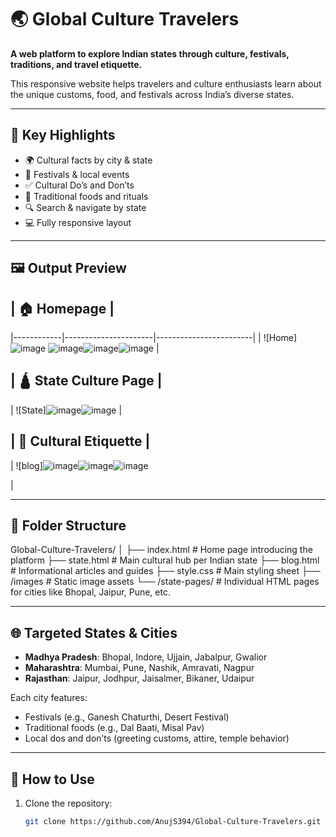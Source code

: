 # 🌏 Global Culture Travelers

**A web platform to explore Indian states through culture, festivals, traditions, and travel etiquette.**

This responsive website helps travelers and culture enthusiasts learn about the unique customs, food, and festivals across India’s diverse states.

---

## 🧳 Key Highlights

- 🌍 Cultural facts by city & state
- 📅 Festivals & local events
- ✅ Cultural Do’s and Don’ts
- 🥘 Traditional foods and rituals
- 🔍 Search & navigate by state
- 💻 Fully responsive layout

---

## 🖼️ Output Preview

## | 🏠 Homepage |
|------------|----------------------|------------------------|
| ![Home] ![image](https://github.com/user-attachments/assets/22d83330-77e4-4410-b057-dbb8096816a3) ![image](https://github.com/user-attachments/assets/c560cfd1-7d22-4998-bbad-ced6445ab50c)![image](https://github.com/user-attachments/assets/8dc66917-81d3-4113-83d5-581a2e95bb98)![image](https://github.com/user-attachments/assets/894747eb-1d85-48f3-abd1-c70c020282f1) |


## | 🛕 State Culture Page |
| ![State]![image](https://github.com/user-attachments/assets/196df60b-0cee-4807-b0e4-7a3e309bb654)![image](https://github.com/user-attachments/assets/23fc8271-b15a-43f6-9f29-6b427f260e3c) |


## | 📜 Cultural Etiquette |
 | ![blog]![image](https://github.com/user-attachments/assets/2f0ff76d-3f2a-44a7-9db2-6350c32d683b)![image](https://github.com/user-attachments/assets/5d024e6c-dfe9-4f89-8ed8-1d307df14dea)![image](https://github.com/user-attachments/assets/58b0a206-6459-4fd5-85c9-9aebbb036c8f)


 |

---

## 📁 Folder Structure

Global-Culture-Travelers/
│
├── index.html # Home page introducing the platform
├── state.html # Main cultural hub per Indian state
├── blog.html # Informational articles and guides
├── style.css # Main styling sheet
├── /images # Static image assets
└── /state-pages/ # Individual HTML pages for cities like Bhopal, Jaipur, Pune, etc.



---

## 🌐 Targeted States & Cities

- **Madhya Pradesh**: Bhopal, Indore, Ujjain, Jabalpur, Gwalior
- **Maharashtra**: Mumbai, Pune, Nashik, Amravati, Nagpur
- **Rajasthan**: Jaipur, Jodhpur, Jaisalmer, Bikaner, Udaipur

Each city features:
- Festivals (e.g., Ganesh Chaturthi, Desert Festival)
- Traditional foods (e.g., Dal Baati, Misal Pav)
- Local dos and don’ts (greeting customs, attire, temple behavior)

---

## 🚀 How to Use

1. Clone the repository:
   ```bash
   git clone https://github.com/AnujS394/Global-Culture-Travelers.git



